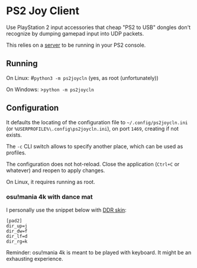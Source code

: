 # PS2 Joy Client

Use PlayStation 2 input accessories that cheap "PS2 to USB" dongles don't recognize by dumping gamepad input into UDP packets.

This relies on a [server](https://github.com/adlerosn/ps2joysrv) to be running in your PS2 console.

## Running

On Linux: #`python3 -m ps2joycln` (yes, as root (unfortunately))

On Windows: >`python -m ps2joycln`

## Configuration

It defaults the locating of the configuration file to `~/.config/ps2joycln.ini` (or `%USERPROFILE%\.config\ps2joycln.ini`), on port `1469`, creating if not exists.

The `-c` CLI switch allows to specify another place, which can be used as profiles.

The configuration does not hot-reload. Close the application (`Ctrl+C` or whatever) and reopen to apply changes.

On Linux, it requires running as root.

### osu!mania 4k with dance mat

I personally use the snippet below with [DDR skin](https://osu.ppy.sh/community/forums/topics/845193):

```
[pad2]
dir_up=j
dir_dw=f
dir_lf=d
dir_rg=k
```

Reminder: osu!mania 4k is meant to be played with keyboard. It might be an exhausting experience.
